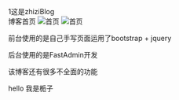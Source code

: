 1这是zhiziBlog    
博客首页
![首页](https://github.com/804665121/zhiziBlog/blob/master/img/home.jpg)
![首页](https://github.com/804665121/zhiziBlog/tree/master/img/home1.jpg)

前台使用的是自己手写页面运用了bootstrap + jquery
   
后台使用的是FastAdmin开发
    
该博客还有很多不全面的功能     

hello 我是栀子   
